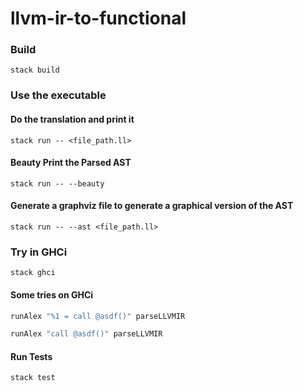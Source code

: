 # llvm-ir-to-functional

### Build

```
stack build
```

### Use the executable

#### Do the translation and print it

```
stack run -- <file_path.ll>
```

#### Beauty Print the Parsed AST

```
stack run -- --beauty
```

#### Generate a graphviz file to generate a graphical version of the AST

```
stack run -- --ast <file_path.ll>
```

### Try in GHCi

```
stack ghci
```

#### Some tries on GHCi

```haskell
runAlex "%1 = call @asdf()" parseLLVMIR
```

```haskell
runAlex "call @asdf()" parseLLVMIR
```

#### Run Tests

```haskell
stack test
```
